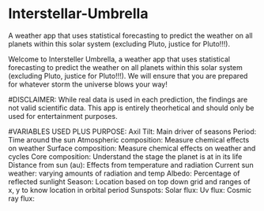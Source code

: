 # Interstellar-Umbrella
A weather app that uses statistical forecasting to predict the weather on all planets within this solar system (excluding Pluto, justice for Pluto!!!).

Welcome to Intersteller Umbrella, a weather app that uses statistical forecasting to predict the weather on all planets within this solar system (excluding Pluto, justice for Pluto!!!). We will ensure that you are prepared for whatever storm the universe blows your way!

#DISCLAIMER: While real data is used in each prediction, the findings are not valid scientific data. This app is entirely theorhetical and should only be used for entertainment purposes.

#VARIABLES USED PLUS PURPOSE:
Axil Tilt: Main driver of seasons
Period: Time around the sun
Atmospheric composition: Measure chemical effects on weather
Surface composition: Measure chemical effects on weather and cycles
Core composition: Understand the stage the planet is at in its life
Distance from sun (au): Effects from temperature and radiation
Current sun weather: varying amounts of radiation and temp
Albedo: Percentage of reflected sunlight
Season: Location based on top down grid and ranges of x, y to know location in orbital period
Sunspots:
Solar flux:
Uv flux:
Cosmic ray flux:
